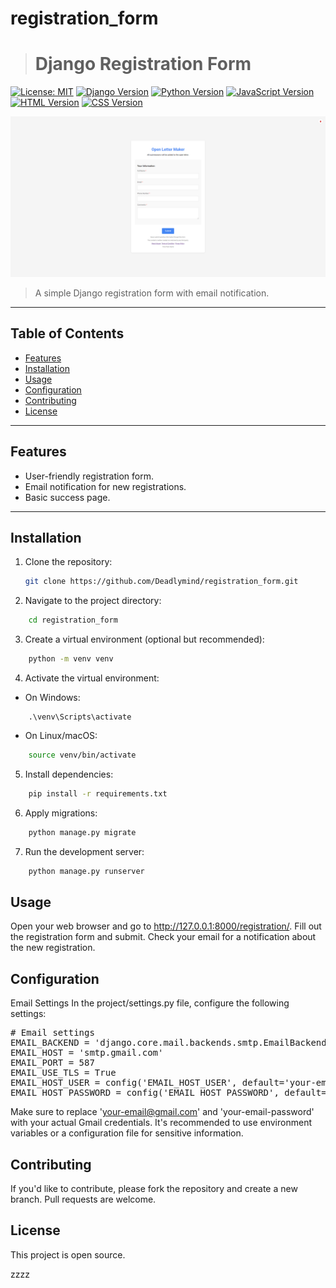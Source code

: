 # registration_form
>
> # Django Registration Form

<!-- ![Project Image](https://raw.githubusercontent.com/Deadlymind/registration_form/main/readme_image.png) -->

<!-- [![Project Video](src/readme_image.png)](src/Recording.mp4) -->



[![License: MIT](https://img.shields.io/badge/License-MIT-yellow.svg)](https://opensource.org/licenses/MIT)
[![Django Version](https://img.shields.io/badge/Django-4.2-blue.svg)](https://www.djangoproject.com/)
[![Python Version](https://img.shields.io/badge/Python-3.12-blue.svg)](https://www.python.org/)
[![JavaScript Version](https://img.shields.io/badge/JavaScript-ES6-yellow.svg)](https://www.javascript.com/)
[![HTML Version](https://img.shields.io/badge/HTML-5-orange.svg)](https://html.spec.whatwg.org/multipage/)
[![CSS Version](https://img.shields.io/badge/CSS-3-blue.svg)](https://www.w3.org/Style/CSS/)

![Project Image](https://raw.githubusercontent.com/Deadlymind/registration_form/main/readme_image.png)

> A simple Django registration form with email notification.

---

## Table of Contents

- [Features](#features)
- [Installation](#installation)
- [Usage](#usage)
- [Configuration](#configuration)
- [Contributing](#contributing)
- [License](#license)

---

## Features

- User-friendly registration form.
- Email notification for new registrations.
- Basic success page.

---

## Installation

1. Clone the repository:
   ```bash
   git clone https://github.com/Deadlymind/registration_form.git
   ```
2. Navigate to the project directory:
```bash
    cd registration_form
```

3. Create a virtual environment (optional but recommended):
```bash
    python -m venv venv
```

4. Activate the virtual environment:

- On Windows:
```
    .\venv\Scripts\activate
```

- On Linux/macOS:
```bash
    source venv/bin/activate
```

5. Install dependencies:
```bash
    pip install -r requirements.txt
```
6. Apply migrations:
```bash
    python manage.py migrate
```
7. Run the development server:
```bash
    python manage.py runserver
```

## Usage
Open your web browser and go to http://127.0.0.1:8000/registration/.
Fill out the registration form and submit.
Check your email for a notification about the new registration.

## Configuration
Email Settings
In the project/settings.py file, configure the following settings:

<pre>
# Email settings
EMAIL_BACKEND = 'django.core.mail.backends.smtp.EmailBackend'
EMAIL_HOST = 'smtp.gmail.com'
EMAIL_PORT = 587
EMAIL_USE_TLS = True
EMAIL_HOST_USER = config('EMAIL_HOST_USER', default='your-email@gmail.com')
EMAIL_HOST_PASSWORD = config('EMAIL_HOST_PASSWORD', default='your-email-password')
</pre>
Make sure to replace 'your-email@gmail.com' and 'your-email-password' with your actual Gmail credentials. It's recommended to use environment variables or a configuration file for sensitive information.

## Contributing

If you'd like to contribute, please fork the repository and create a new branch. Pull requests are welcome.

## License

This project is open source. 

zzzz
